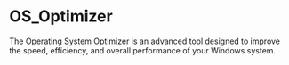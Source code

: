 # OS_Optimizer
The Operating System Optimizer is an advanced tool designed to improve the speed, efficiency, and overall performance of your Windows system.
